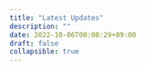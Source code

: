 ```yaml
---
title: "Latest Updates"
description: ""
date: 2022-10-06T00:08:29+09:00
draft: false
collapsible: true
---
```









 



        
